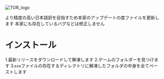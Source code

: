 ![TOR_logo](https://user-images.githubusercontent.com/92314038/137070398-81a3bca8-bd3b-42a3-b617-c26900a1d63a.png)

より精度の高い日本語訳を目指すため本家のアップデートの度ファイルを更新します
本家にも存在しているバグなどは修正しません

# インストール
1.最新リリースをダウンロードして解凍します
2.ゲームのフォルダーを見つけます
3.`exe`ファイルの存在するディレクトリに解凍したフォルダの中身を全てペーストします
